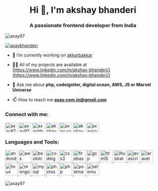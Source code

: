 <h1 align="center">Hi 👋, I'm akshay bhanderi</h1>
<h3 align="center">A passionate frontend developer from India</h3>

<p align="left"> <img src="https://komarev.com/ghpvc/?username=axay97&label=Profile%20views&color=0e75b6&style=flat" alt="axay97" /> </p>

<p align="left"> <a href="https://twitter.com/axaybhanderi" target="blank"><img src="https://img.shields.io/twitter/follow/axaybhanderi?logo=twitter&style=for-the-badge" alt="axaybhanderi" /></a> </p>

- 🔭 I’m currently working on [akkarbakkar](akkarbakkar.com)

- 👨‍💻 All of my projects are available at [https://www.linkedin.com/in/akshay-bhanderi/](https://www.linkedin.com/in/akshay-bhanderi/)

- 💬 Ask me about **php, codeigniter, digital ocean, AWS, JS or Marvel Universe**

- 📫 How to reach me **axay.com.in@gmail.com**

<h3 align="left">Connect with me:</h3>
<p align="left">
<a href="https://codepen.io/axay97" target="blank"><img align="center" src="https://cdn.jsdelivr.net/npm/simple-icons@3.0.1/icons/codepen.svg" alt="axay97" height="30" width="40" /></a>
<a href="https://dev.to/axay97" target="blank"><img align="center" src="https://cdn.jsdelivr.net/npm/simple-icons@3.0.1/icons/dev-dot-to.svg" alt="axay97" height="30" width="40" /></a>
<a href="https://twitter.com/axaybhanderi" target="blank"><img align="center" src="https://cdn.jsdelivr.net/npm/simple-icons@3.0.1/icons/twitter.svg" alt="axaybhanderi" height="30" width="40" /></a>
<a href="https://linkedin.com/in/akshay-bhanderi" target="blank"><img align="center" src="https://cdn.jsdelivr.net/npm/simple-icons@3.0.1/icons/linkedin.svg" alt="akshay-bhanderi" height="30" width="40" /></a>
<a href="https://fb.com/axay.com.in" target="blank"><img align="center" src="https://cdn.jsdelivr.net/npm/simple-icons@3.0.1/icons/facebook.svg" alt="axay.com.in" height="30" width="40" /></a>
<a href="https://instagram.com/akshay_bhanderi_" target="blank"><img align="center" src="https://cdn.jsdelivr.net/npm/simple-icons@3.0.1/icons/instagram.svg" alt="akshay_bhanderi_" height="30" width="40" /></a>
<a href="https://www.behance.net/axaycomin2a26" target="blank"><img align="center" src="https://cdn.jsdelivr.net/npm/simple-icons@3.0.1/icons/behance.svg" alt="axaycomin2a26" height="30" width="40" /></a>
</p>

<h3 align="left">Languages and Tools:</h3>
<p align="left"> <a href="https://developer.android.com" target="_blank"> <img src="https://devicons.github.io/devicon/devicon.git/icons/android/android-original-wordmark.svg" alt="android" width="40" height="40"/> </a> <a href="https://aws.amazon.com" target="_blank"> <img src="https://devicons.github.io/devicon/devicon.git/icons/amazonwebservices/amazonwebservices-original-wordmark.svg" alt="aws" width="40" height="40"/> </a> <a href="https://getbootstrap.com" target="_blank"> <img src="https://devicons.github.io/devicon/devicon.git/icons/bootstrap/bootstrap-plain.svg" alt="bootstrap" width="40" height="40"/> </a> <a href="https://codeigniter.com" target="_blank"> <img src="https://cdn.worldvectorlogo.com/logos/codeigniter.svg" alt="codeigniter" width="40" height="40"/> </a> <a href="https://www.w3schools.com/css/" target="_blank"> <img src="https://devicons.github.io/devicon/devicon.git/icons/css3/css3-original-wordmark.svg" alt="css3" width="40" height="40"/> </a> <a href="https://firebase.google.com/" target="_blank"> <img src="https://www.vectorlogo.zone/logos/firebase/firebase-icon.svg" alt="firebase" width="40" height="40"/> </a> <a href="https://cloud.google.com" target="_blank"> <img src="https://www.vectorlogo.zone/logos/google_cloud/google_cloud-icon.svg" alt="gcp" width="40" height="40"/> </a> <a href="https://www.w3.org/html/" target="_blank"> <img src="https://devicons.github.io/devicon/devicon.git/icons/html5/html5-original-wordmark.svg" alt="html5" width="40" height="40"/> </a> <a href="https://www.adobe.com/in/products/illustrator.html" target="_blank"> <img src="https://www.vectorlogo.zone/logos/adobe_illustrator/adobe_illustrator-icon.svg" alt="illustrator" width="40" height="40"/> </a> <a href="https://developer.mozilla.org/en-US/docs/Web/JavaScript" target="_blank"> <img src="https://devicons.github.io/devicon/devicon.git/icons/javascript/javascript-original.svg" alt="javascript" width="40" height="40"/> </a> <a href="https://laravel.com/" target="_blank"> <img src="https://devicons.github.io/devicon/devicon.git/icons/laravel/laravel-plain-wordmark.svg" alt="laravel" width="40" height="40"/> </a> <a href="https://www.linux.org/" target="_blank"> <img src="https://devicons.github.io/devicon/devicon.git/icons/linux/linux-original.svg" alt="linux" width="40" height="40"/> </a> <a href="https://www.mongodb.com/" target="_blank"> <img src="https://devicons.github.io/devicon/devicon.git/icons/mongodb/mongodb-original-wordmark.svg" alt="mongodb" width="40" height="40"/> </a> <a href="https://www.mysql.com/" target="_blank"> <img src="https://devicons.github.io/devicon/devicon.git/icons/mysql/mysql-original-wordmark.svg" alt="mysql" width="40" height="40"/> </a> <a href="https://www.photoshop.com/en" target="_blank"> <img src="https://devicons.github.io/devicon/devicon.git/icons/photoshop/photoshop-plain.svg" alt="photoshop" width="40" height="40"/> </a> <a href="https://www.php.net" target="_blank"> <img src="https://devicons.github.io/devicon/devicon.git/icons/php/php-original.svg" alt="php" width="40" height="40"/> </a> <a href="https://postman.com" target="_blank"> <img src="https://www.vectorlogo.zone/logos/getpostman/getpostman-icon.svg" alt="postman" width="40" height="40"/> </a> <a href="https://www.selenium.dev" target="_blank"> <img src="https://raw.githubusercontent.com/detain/svg-logos/780f25886640cef088af994181646db2f6b1a3f8/svg/selenium-logo.svg" alt="selenium" width="40" height="40"/> </a> </p>

<p><img align="center" src="https://github-readme-stats.vercel.app/api/top-langs?username=axay97&show_icons=true&locale=en&layout=compact" alt="axay97" /></p>
